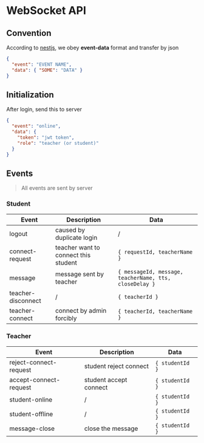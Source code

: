 # WebSocket API

## Convention

According to [nestjs](https://docs.nestjs.com/websockets/gateways), we obey **event-data** format and transfer by json

```json
{
  "event": "EVENT NAME",
  "data": { "SOME": "DATA" }
}
```

## Initialization

After login, send this to server

```json
{
  "event": "online",
  "data": {
    "token": "jwt token",
    "role": "teacher (or student)"
  }
}
```

## Events

> All events are sent by server

### Student

| Event              | Description                          | Data                                                   |
| ------------------ | ------------------------------------ | ------------------------------------------------------ |
| logout             | caused by duplicate login            | /                                                      |
| connect-request    | teacher want to connect this student | `{ requestId, teacherName }`                           |
| message            | message sent by teacher              | `{ messageId, message, teacherName, tts, closeDelay }` |
| teacher-disconnect | /                                    | `{ teacherId }`                                        |
| teacher-connect    | connect by admin forcibly            | `{ teacherId, teacherName }`                           |

### Teacher

| Event                  | Description            | Data            |
| ---------------------- | ---------------------- | --------------- |
| reject-connect-request | student reject connect | `{ studentId }` |
| accept-connect-request | student accept connect | `{ studentId }` |
| student-online         | /                      | `{ studentId }` |
| student-offline        | /                      | `{ studentId }` |
| message-close          | close the message      | `{ studentId }` |
